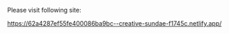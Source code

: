Please visit following site:

https://62a4287ef55fe400086ba9bc--creative-sundae-f1745c.netlify.app/
